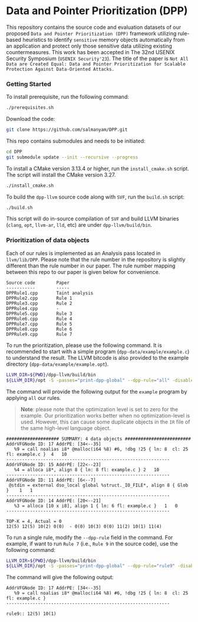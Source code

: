 # Data and Pointer Prioritization (DPP)

This repository contains the source code and evaluation datasets of our proposed `Data and Pointer Prioritization (DPP)` framework utilizing rule-based heuristics to identify `sensitive` memory objects automatically from an application and protect only those sensitive data utilizing existing countermeasures. This work has been accepted in The 32nd USENIX Security Symposium (`USENIX Security'23`). The title of the paper is `Not All Data are Created Equal: Data and Pointer Prioritization for Scalable Protection Against Data-Oriented Attacks.`

### Getting Started

To install prerequisite, run the following command:
```bash
./prerequisites.sh
```

Download the code:
```bash
git clone https://github.com/salmanyam/DPP.git
```

This repo contains submodules and needs to be initiated:
```bash
cd DPP
git submodule update --init --recursive --progress
```

To install a CMake version 3.13.4 or higher, run the `install_cmake.sh` script. The script will install the CMake version 3.27.
```bash
./install_cmake.sh
```

To build the `dpp-llvm` source code along with `SVF`, run the `build.sh` script:
```bash
./build.sh
```
This script will do in-source compilation of `SVF` and build LLVM binaries (`clang`, `opt`, `llvm-ar`, `lld`, etc) are under
`dpp-llvm/build/bin`.

### Prioritization of data objects
Each of our rules is implemented as an Analysis pass located in `llvm/lib/DPP`. Please note that the rule number in the repository is slightly different than the rule number in our paper. The rule number mapping between this repo to our paper is given below for convenience.
```
Source code        Paper
-----------        -----
DPPRule1.cpp       Taint analysis
DPPRule2.cpp       Rule 1
DPPRule3.cpp       Rule 2
DPPRule4.cpp       -
DPPRule5.cpp       Rule 3
DPPRule6.cpp       Rule 4
DPPRule7.cpp       Rule 5
DPPRule8.cpp       Rule 6
DPPRule9.cpp       Rule 7
```

To run the prioritization, please use the following command. It is recommended to start with a simple program (`dpp-data/example/example.c`) to understand the result. The LLVM bitcode is also provided to the example directory (`dpp-data/example/example.opt`).
```bash
LLVM_DIR=${PWD}/dpp-llvm/build/bin
${LLVM_DIR}/opt -S -passes="print-dpp-global" --dpp-rule="all" -disable-output < ${PWD}/dpp-data/example/example.opt
```

The command will provide the following output for the `example` program by applying `all` our rules.
> **Note**: 
> please note that the optimization level is set to zero for the example. Our prioritization works better when no optimization-level is used. However, this can cause some duplicate objects in the `IR` file of the same high-level language object.


```
#################### SUMMARY: 4 data objects #########################
AddrVFGNode ID: 17 AddrPE: [34<--35]	
   %9 = call noalias i8* @malloc(i64 %8) #6, !dbg !25 { ln: 8  cl: 25  fl: example.c }	4	10
--------------------------------------------------------------
AddrVFGNode ID: 15 AddrPE: [22<--23]	
   %4 = alloca i8*, align 8 { ln: 8 fl: example.c }	2	10
--------------------------------------------------------------
AddrVFGNode ID: 11 AddrPE: [6<--7]	
 @stdin = external dso_local global %struct._IO_FILE*, align 8 { Glob  }	1	1
--------------------------------------------------------------
AddrVFGNode ID: 14 AddrPE: [20<--21]	
   %3 = alloca [10 x i8], align 1 { ln: 6 fl: example.c }	1	0
--------------------------------------------------------------

TOP-K = 4, Actual = 0
12(5) 12(5) 10(2) 0(0)  - 0(0) 10(3) 0(0) 11(2) 10(1) 11(4)
```

To run a single rule, modify the `--dpp-rule` field in the command. For example, if want to run `Rule 7` (i.e., `Rule 9` in the source code), use the following command: 
```bash
LLVM_DIR=${PWD}/dpp-llvm/build/bin
${LLVM_DIR}/opt -S -passes="print-dpp-global" --dpp-rule="rule9" -disable-output < ${PWD}/dpp-data/example/example.opt
```
The command will give the following output:
```
AddrVFGNode ID: 17 AddrPE: [34<--35]	
   %9 = call noalias i8* @malloc(i64 %8) #6, !dbg !25 { ln: 8  cl: 25  fl: example.c }
--------------------------------------------------------------

rule9:: 12(5) 10(1)
```
